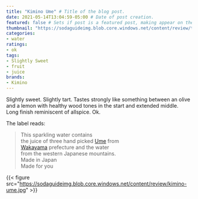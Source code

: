 ```yaml
---
title: "Kimino Ume" # Title of the blog post.
date: 2021-05-14T13:04:59-05:00 # Date of post creation.
featured: false # Sets if post is a featured post, making appear on the home page side bar.
thumbnail: "https://sodaguideimg.blob.core.windows.net/content/review/thumbs/kimino-ume.jpg" # Sets thumbnail image appearing inside card on homepage.
categories:
- water
ratings:
- ok
tags:
- Slightly Sweet
- fruit
- juice
brands:
- Kimino
---
```


Slightly sweet. Slightly tart. Tastes strongly like something between an olive and a lemon with healthy wood tones in the start and extended middle. Long finish reminiscent of allspice. Ok.

The label reads:
> This sparkling water contains  
> the juice of three hand picked [Ume](https://en.wikipedia.org/wiki/Prunus_mume) from  
> [Wakayama](https://en.wikipedia.org/wiki/Wakayama_Prefecture) prefecture and the water  
> from the western Japanese mountains.  
> Made in Japan  
> Made for you

{{< figure src="https://sodaguideimg.blob.core.windows.net/content/review/kimino-ume.jpg" >}}